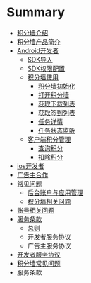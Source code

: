 # Summary

* [积分墙介绍](README.md)
* [积分墙产品简介](ji-fen-qiang-chan-pin-jian-jie.md)
* [Android开发者](androidkai-fa-zhe.md)
  * [SDK导入](引入积分墙sdk.md)
  * [SDK权限配置](chapter1.md)
  * [积分墙使用](接口说明.md)
    * [积分墙初始化](积分管理.md)
    * [打开积分墙](打开积分墙.md)
    * [获取下载列表](获取数据源列表.md)
    * [获取签到列表](数据源签到列表.md)
    * [任务详情](任务详情.md)
    * [任务状态监听](任务状态监听.md)
  * [客户端积分管理](积分管理.md)
    * [查询积分](查询积分.md)
    * [扣除积分](扣除积分.md)
* [ios开发者](ios.md)
* [广告主合作](guang-gao-zhu-he-zuo.md)
* [常见问题](chang-jian-wen-ti.md)
  * [后台账户与应用管理](chang-jian-wen-ti/hou-tai-zhang-hu-yu-ying-yong-guan-li.md)
  * [积分墙相关问题](chang-jian-wen-ti/ji-fen-qiang-xiang-guan-wen-ti.md)
* [账号相关问题](常见问题.md)
* [服务条款](fu-wu-tiao-kuan.md)
  * [总则](fu-wu-tiao-kuan/zong-ze.md)
  * 开发者服务协议
  * 广告主服务协议
* [开发者服务协议](开发者服务协议.md)
* [积分墙常见问题](积分墙相关问题.md)
* 服务条款

